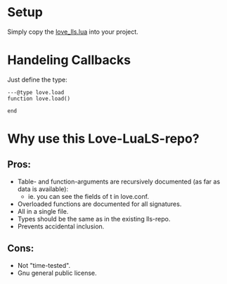 # Setup
Simply copy the [love_lls.lua](love_lls.lua) into your project.

# Handeling Callbacks
Just define the type:
```
---@type love.load
function love.load()

end
```

# Why use this Love-LuaLS-repo?

## Pros:
- Table- and function-arguments are recursively documented (as far as data is available):
    - ie. you can see the fields of t in love.conf.
- Overloaded functions are documented for all signatures.
- All in a single file.
- Types should be the same as in the existing lls-repo.
- Prevents accidental inclusion.

## Cons:
- Not "time-tested".
- Gnu general public license. 
